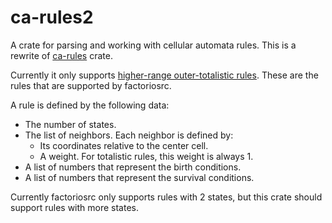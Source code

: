 # ca-rules2

A crate for parsing and working with cellular automata rules. This is a rewrite of [ca-rules](https://crates.io/crates/ca-rules) crate.

Currently it only supports [higher-range outer-totalistic rules](https://conwaylife.com/wiki/Higher-range_outer-totalistic_cellular_automaton). These are the rules that are supported by factoriosrc.

A rule is defined by the following data:

- The number of states.
- The list of neighbors. Each neighbor is defined by:
  - Its coordinates relative to the center cell.
  - A weight. For totalistic rules, this weight is always 1.
- A list of numbers that represent the birth conditions.
- A list of numbers that represent the survival conditions.

Currently factoriosrc only supports rules with 2 states, but this crate should support rules with more states.
